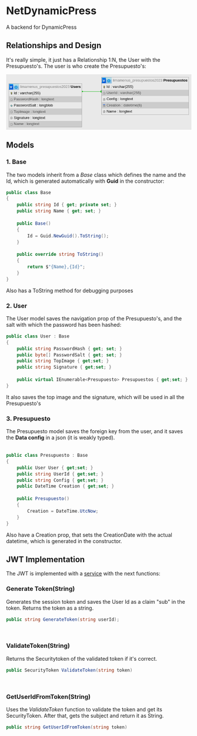 # NetDynamicPress
A backend for DynamicPress

## Relationships and Design

It's really simple, it just has a Relationship 1:N, the User with the Presupuesto's. The user is who create the Presupuesto's:

<div style="width: 100%; display: grid; place-items: center;">
  <img src="design.png">
</div>

## Models

### 1. Base
The two models inherit from a *Base* class which defines the name and the Id, which is generated automatically with **Guid** in the constructor:

```C#
public class Base
{
    public string Id { get; private set; }
    public string Name { get; set; }

    public Base()
    {
        Id = Guid.NewGuid().ToString();
    }

    public override string ToString()
    {
        return $"{Name},{Id}";
    }
}

```
Also has a ToString method for debugging purposes

### 2. User
The User model saves the navigation prop of the Presupuesto's, and the salt with which the password has been hashed:

```C#
public class User : Base
{
    public string PasswordHash { get; set; }
    public byte[] PasswordSalt { get; set; }
    public string TopImage { get;set; }
    public string Signature { get;set; }

    public virtual IEnumerable<Presupuesto> Presupuestos { get;set; }
}
```

It also saves the top image and the signature, which will be used in all the Presupuesto's

### 3. Presupuesto
The Presupuesto model saves the foreign key from the user, and it saves the **Data config** in a json (it is weakly typed).

```C#

public class Presupuesto : Base
{
    public User User { get;set; }
    public string UserId { get;set; }
    public string Config { get;set; }
    public DateTime Creation { get;set; }

    public Presupuesto()
    {
        Creation = DateTime.UtcNow;
    }
}
```

Also have a Creation prop, that sets the CreationDate with the actual datetime, which is generated in the constructor.

## JWT Implementation
The JWT is implemented with a [service](https://github.com/Abad-Dev/NetDynamicPress/blob/main/Services/JwtService.cs) with the next functions:

### Generate Token(String)
Generates the session token and saves the User Id as a claim "sub" in the token. Returns the token as a string.
```c#
public string GenerateToken(string userId);
```
<br>

### ValidateToken(String)
Returns the Securitytoken of the validated token if it's correct.
```c#
public SecurityToken ValidateToken(string token)
```
<br>

### GetUserIdFromToken(String)
Uses the *ValidateToken* function to validate the token and get its SecurityToken. After that, gets the subject and return it as String. 
```c#
public string GetUserIdFromToken(string token)
```